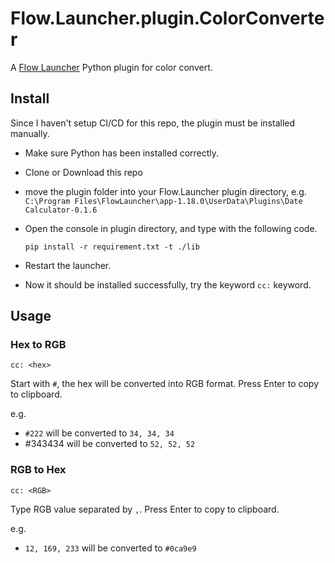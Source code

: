 # Flow.Launcher.plugin.ColorConverter

A [Flow Launcher](https://github.com/Flow-Launcher/Flow.Launcher) Python plugin for color convert.

## Install

Since I haven't setup CI/CD for this repo, the plugin must be installed manually.

- Make sure Python has been installed correctly.

- Clone or Download this repo

- move the plugin folder into your Flow.Launcher plugin directory, e.g. `C:\Program Files\FlowLauncher\app-1.18.0\UserData\Plugins\Date Calculator-0.1.6`

- Open the console in plugin directory, and type with the following code.

  ```shell
  pip install -r requirement.txt -t ./lib
  ```

- Restart the launcher.

- Now it should be installed successfully, try the keyword `cc:` keyword.

## Usage

### Hex to RGB

```
cc: <hex>
```

Start with `#`, the hex will be converted into RGB format. Press Enter to copy to clipboard.

e.g.

- `#222` will be converted to `34, 34, 34`
- #343434 will be converted to `52, 52, 52`

### RGB to Hex

```
cc: <RGB>
```

Type RGB value separated by `,`. Press Enter to copy to clipboard.

e.g.

- `12, 169, 233` will be converted to `#0ca9e9`